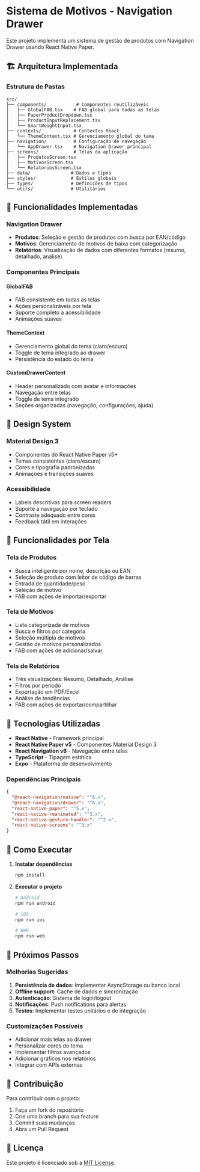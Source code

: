 # Sistema de Motivos - Navigation Drawer

Este projeto implementa um sistema de gestão de produtos com Navigation Drawer usando React Native Paper.

## 🏗️ Arquitetura Implementada

### Estrutura de Pastas

```
src/
├── components/           # Componentes reutilizáveis
│   ├── GlobalFAB.tsx    # FAB global para todas as telas
│   ├── PaperProductDropdown.tsx
│   ├── ProductInputReplacement.tsx
│   └── SmartWeightInput.tsx
├── contexts/            # Contextos React
│   └── ThemeContext.tsx # Gerenciamento global do tema
├── navigation/          # Configuração de navegação
│   └── AppDrawer.tsx    # Navigation Drawer principal
├── screens/             # Telas da aplicação
│   ├── ProdutosScreen.tsx
│   ├── MotivosScreen.tsx
│   └── RelatoriosScreen.tsx
├── data/               # Dados e tipos
├── styles/             # Estilos globais
├── types/              # Definições de tipos
└── utils/              # Utilitários
```

## 🚀 Funcionalidades Implementadas

### Navigation Drawer
- **Produtos**: Seleção e gestão de produtos com busca por EAN/código
- **Motivos**: Gerenciamento de motivos de baixa com categorização
- **Relatórios**: Visualização de dados com diferentes formatos (resumo, detalhado, análise)

### Componentes Principais

#### GlobalFAB
- FAB consistente em todas as telas
- Ações personalizáveis por tela
- Suporte completo a acessibilidade
- Animações suaves

#### ThemeContext
- Gerenciamento global do tema (claro/escuro)
- Toggle de tema integrado ao drawer
- Persistência do estado do tema

#### CustomDrawerContent
- Header personalizado com avatar e informações
- Navegação entre telas
- Toggle de tema integrado
- Seções organizadas (navegação, configurações, ajuda)

## 🎨 Design System

### Material Design 3
- Componentes do React Native Paper v5+
- Temas consistentes (claro/escuro)
- Cores e tipografia padronizadas
- Animações e transições suaves

### Acessibilidade
- Labels descritivas para screen readers
- Suporte a navegação por teclado
- Contraste adequado entre cores
- Feedback tátil em interações

## 📱 Funcionalidades por Tela

### Tela de Produtos
- Busca inteligente por nome, descrição ou EAN
- Seleção de produto com leitor de código de barras
- Entrada de quantidade/peso
- Seleção de motivo
- FAB com ações de importar/exportar

### Tela de Motivos
- Lista categorizada de motivos
- Busca e filtros por categoria
- Seleção múltipla de motivos
- Gestão de motivos personalizados
- FAB com ações de adicionar/salvar

### Tela de Relatórios
- Três visualizações: Resumo, Detalhado, Análise
- Filtros por período
- Exportação em PDF/Excel
- Análise de tendências
- FAB com ações de exportar/compartilhar

## 🔧 Tecnologias Utilizadas

- **React Native** - Framework principal
- **React Native Paper v5** - Componentes Material Design 3
- **React Navigation v6** - Navegação entre telas
- **TypeScript** - Tipagem estática
- **Expo** - Plataforma de desenvolvimento

### Dependências Principais
```json
{
  "@react-navigation/native": "^6.x",
  "@react-navigation/drawer": "^6.x",
  "react-native-paper": "^5.x",
  "react-native-reanimated": "^3.x",
  "react-native-gesture-handler": "^2.x",
  "react-native-screens": "^3.x"
}
```

## 🚀 Como Executar

1. **Instalar dependências**
   ```bash
   npm install
   ```

2. **Executar o projeto**
   ```bash
   # Android
   npm run android
   
   # iOS
   npm run ios
   
   # Web
   npm run web
   ```

## 📝 Próximos Passos

### Melhorias Sugeridas
1. **Persistência de dados**: Implementar AsyncStorage ou banco local
2. **Offline support**: Cache de dados e sincronização
3. **Autenticação**: Sistema de login/logout
4. **Notificações**: Push notifications para alertas
5. **Testes**: Implementar testes unitários e de integração

### Customizações Possíveis
- Adicionar mais telas ao drawer
- Personalizar cores do tema
- Implementar filtros avançados
- Adicionar gráficos nos relatórios
- Integrar com APIs externas

## 🤝 Contribuição

Para contribuir com o projeto:
1. Faça um fork do repositório
2. Crie uma branch para sua feature
3. Commit suas mudanças
4. Abra um Pull Request

## 📄 Licença

Este projeto é licenciado sob a [MIT License](LICENSE).

